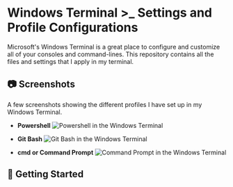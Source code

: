 # Windows Terminal >_ Settings and Profile Configurations

Microsoft's Windows Terminal is a great place to configure and customize all of your consoles and command-lines. This repository contains all the files and settings that I apply in my terminal.

## 📷 Screenshots

A few screenshots showing the different profiles I have set up in my Windows Terminal.

- **Powershell**
![Powershell in the Windows Terminal](https://user-images.githubusercontent.com/61102155/87620209-58a8d180-c6f4-11ea-8100-3fc7c55c6d9f.png "Powershell in the Windows Terminal")

- **Git Bash**
![Git Bash in the Windows Terminal](https://user-images.githubusercontent.com/61102155/87621385-0e751f80-c6f7-11ea-8a70-1a1f0376cf7c.png "Git Bash in the Windows Terminal")

- **cmd or Command Prompt**
![Command Prompt in the Windows Terminal](https://user-images.githubusercontent.com/61102155/87621426-2b115780-c6f7-11ea-8bdc-8957b3af8fc8.png "Command Prompt in the Windows Terminal")

## 🐣 Getting Started


